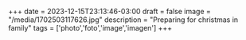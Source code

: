 +++
date = 2023-12-15T23:13:46-03:00
draft = false
image = "/media/1702503117626.jpg"
description = "Preparing for christmas in family"
tags = ['photo','foto','image','imagen']
+++
